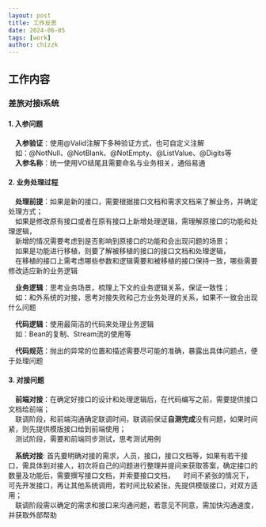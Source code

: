 ```yaml
---
layout: post
title: 工作反思
date: 2024-06-05
tags: [work]
author: chizzk
---
```


## 工作内容

### 差旅对接i系统
#### 1. 入参问题
&emsp;**入参验证**：使用@Valid注解下多种验证方式，也可自定义注解 <br>
&emsp;如：@NotNull、@NotBlank、@NotEmpty、@ListValue、@Digits等<br>
&emsp;**入参名称**：统一使用VO结尾且需要命名与业务相关，通俗易通<br>
#### 2. 业务处理过程
&emsp;**处理前提**：如果是新的接口，需要根据接口文档和需求文档来了解业务，并确定处理方式；<br>
&emsp;如果是修改原有接口或者在原有接口上新增处理逻辑，需理解原接口的功能和处理逻辑，<br>
&emsp;新增的情况需要考虑到是否影响到原接口的功能和会出现问题的场景；<br>
&emsp;如果是功能进行移植，则要了解被移植的接口的接口文档和处理逻辑，<br>
&emsp;在移植的接口上需考虑哪些参数和逻辑需要和被移植的接口保持一致，哪些需要修改适应新的业务逻辑<br>

&emsp;**业务逻辑**：思考业务场景，梳理上下文的业务逻辑关系，保证一致性；<br>
&emsp;如：和外系统的对接，思考对接失败和己方业务处理的关系，如果不一致会出现什么问题<br>

&emsp;**代码逻辑**：使用最简洁的代码来处理业务逻辑<br>
&emsp;如：Bean的复制、Stream流的使用等<br>

&emsp;**代码规范**：抛出的异常的位置和描述需要尽可能的准确，暴露出具体问题点，便于处理问题<br>
#### 3. 对接问题
&emsp;**前端对接**：在确定好接口的设计和处理逻辑后，在代码编写之前，需要提供接口文档给前端；<br>
&emsp;联调阶段，和前端沟通确定联调时间，联调前保证**自测完成**没有问题，如果时间紧，则先提供模版接口给到前端使用；<br>
&emsp;测试阶段，需要和前端同步测试，思考测试用例<br>

&emsp;**系统对接**: 首先要明确对接的需求，人员，接口，接口文档等，如果有若干接口，需具体到对接人，初次将自己的问题进行整理并提问来获取答案，确定接口的数量及功能后，需要撰写接口文档，并索要接口文档，
&emsp;时间不紧张的情况下，可先开发接口，再让其他系统调用，若时间比较紧张，先提供模版接口，对双方适用；<br>
&emsp;联调阶段需以确定的需求和接口来沟通问题，若意见不同意，需加快沟通速度，并获取外部帮助
